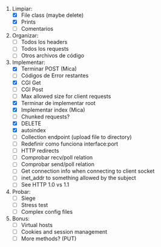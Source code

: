 1. Limpiar:
	- [x] File class (maybe delete)
	- [x] Prints
	- [ ] Comentarios
2. Organizar:
	- [ ] Todos los headers
	- [ ] Todos los requests
	- [ ] Otros archivos de código
3. Implementar:
	- [x] Terminar POST (Mica)
	- [ ] Códigos de Error restantes
	- [x] CGI Get
	- [ ] CGI Post
	- [ ] Max allowed size for client requests
	- [x] Terminar de implementar root
	- [x] Implementar index (Mica)
	- [ ] Chunked requests?
	- [x] DELETE
	- [x] autoindex
	- [ ] Collection endpoint (upload file to directory)
	- [ ] Redefinir como funciona interface:port
	- [ ] HTTP redirects
	- [ ] Comprobar recv/poll relation
	- [ ] Comprobar send/poll relation
	- [ ] Get connection info when connecting to client socket
	- [ ] inet_addr to something allowed by the subject
	- [ ] See HTTP 1.0 vs 1.1
4. Probar:
	- [ ] Siege
	- [ ] Stress test
	- [ ] Complex config files
5. Bonus:
	- [ ] Virtual hosts
	- [ ] Cookies and session management
	- [ ] More methods? (PUT)